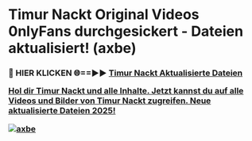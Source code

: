 # Timur Nackt Original Videos 0nlyFans durchgesickert - Dateien aktualisiert! (axbe)

<h3>🔴 HIER KLICKEN 🌐==►► <a href="https://tinyurl.com/h6vf6nb8" rel="nofollow">Timur Nackt Aktualisierte Dateien

Hol dir Timur Nackt und alle Inhalte. Jetzt kannst du auf alle Videos und Bilder von Timur Nackt zugreifen. Neue aktualisierte Dateien 2025!

[![axbe](https://i.imgur.com/sD4kR3V.gif)](https://tinyurl.com/h6vf6nb8)

